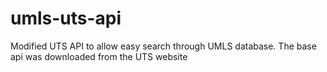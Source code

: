 # umls-uts-api

Modified UTS API to allow easy search through UMLS database. The base api was downloaded from the UTS website
